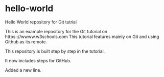 # hello-world
Hello World repository for Git tutrial

This is an example repository for the Git tutorial on https:://wwww.w3schools.com
This tutorial features mainly on Git and using Github as its remote.

This repository is built step by step in the tutorial.

It now includes steps for GitHub.

Added a new line.

